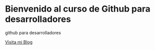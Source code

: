 # Bienvenido al curso de Github para desarrolladores

github para desarrolladores

[Visita mi Blog](http://www.digitalplanethn.com)
